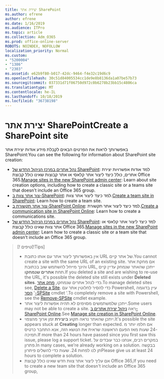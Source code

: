 ```yaml
---
title: יצירת אתר SharePoint
ms.author: efrene
author: efrene
ms.date: 1/16/2019
ms.audience: ITPro
ms.topic: article
ms.collection: Adm_O365
ms.prod: office-online-server
ROBOTS: NOINDEX, NOFOLLOW
localization_priority: Normal
ms.custom:
- "5200004"
- "1386"
- "2303"
ms.assetid: e62b9f80-b017-42dc-9464-f4e32c19d6c9
ms.openlocfilehash: 30c51d84005534cc1de9e8b8136da1a07be57b73
ms.sourcegitcommit: 037331d71f06750d972c0b6278b23bb15c4806ca
ms.translationtype: MT
ms.contentlocale: he-IL
ms.lasthandoff: 10/18/2019
ms.locfileid: "36738198"
---
```

# <a name="create-a-sharepoint-site"></a><span data-ttu-id="59caf-102">יצירת אתר SharePoint</span><span class="sxs-lookup"><span data-stu-id="59caf-102">Create a SharePoint site</span></span>

<span data-ttu-id="59caf-103">באפשרותך לראות את הפרטים הבאים לקבלת מידע אודות יצירת אתר SharePoint:</span><span class="sxs-lookup"><span data-stu-id="59caf-103">You can see the following for information about SharePoint site creation:</span></span>
- <span data-ttu-id="59caf-104">[נהל אתרים במרכז הניהול החדש של SharePoint](https://docs.microsoft.com/sharepoint/manage-site-creation): למד אודות אפשרויות יצירת אתרים, כולל כיצד ליצור אתר קלאסי או אתר קבוצות שאינו כולל קבוצת Office 365.</span><span class="sxs-lookup"><span data-stu-id="59caf-104">[Manage sites in the new SharePoint admin center](https://docs.microsoft.com/sharepoint/manage-site-creation): Learn about site creation options, including how to create a classic site or a teams site that doesn't include an Office 365 group.</span></span>
- <span data-ttu-id="59caf-105">[צור אתר צוות ב-SharePoint](https://support.office.com/article/create-a-team-site-in-sharepoint-ef10c1e7-15f3-42a3-98aa-b5972711777d): למד כיצד ליצור אתר צוות.</span><span class="sxs-lookup"><span data-stu-id="59caf-105">[Create a team site in SharePoint](https://support.office.com/article/create-a-team-site-in-sharepoint-ef10c1e7-15f3-42a3-98aa-b5972711777d): Learn how to create a team site.</span></span>
- <span data-ttu-id="59caf-106">[צור אתר תקשורת ב-SharePoint Online](https://support.office.com/article/7fb44b20-a72f-4d2c-9173-fc8f59ba50eb): למד כיצד ליצור אתר תקשורת.</span><span class="sxs-lookup"><span data-stu-id="59caf-106">[Create a communication site in SharePoint Online](https://support.office.com/article/7fb44b20-a72f-4d2c-9173-fc8f59ba50eb): Learn how to create a communications site.</span></span>
- <span data-ttu-id="59caf-107">[נהל אתרים במרכז הניהול החדש של SharePoint](https://docs.microsoft.com/sharepoint/manage-sites-in-new-admin-center#create-a-site): למד כיצד ליצור אתר קלאסי או אתר צוות שאינו כולל קבוצת Office 365.</span><span class="sxs-lookup"><span data-stu-id="59caf-107">[Manage sites in the new SharePoint admin center](https://docs.microsoft.com/sharepoint/manage-sites-in-new-admin-center#create-a-site):  Learn how to create a classic site or a team site that doesn't include an Office 365 group.</span></span>


  
> <span data-ttu-id="59caf-108">[! טיפים</span><span class="sxs-lookup"><span data-stu-id="59caf-108">[!Tips]</span></span>
> - <span data-ttu-id="59caf-109">אין באפשרותך ליצור אתר עם אותו כתובת URL של אתר קיים.</span><span class="sxs-lookup"><span data-stu-id="59caf-109">You cannot create a site with the same URL of an existing site.</span></span> <span data-ttu-id="59caf-110">אם מחקת אתר והינך מייחל להשתמש שוב בכתובת URL, ייתכן שהאתר שנמחק עדיין קיים תחת **אתרים שנמחקו**.</span><span class="sxs-lookup"><span data-stu-id="59caf-110">If you deleted a site and are wishing to re-use the URL, it's possible the deleted site still exists under **Deleted sites**.</span></span> <span data-ttu-id="59caf-111">כדי לנהל אתרים שנמחקו, [מחק אתר](https://docs.microsoft.com/sharepoint/manage-sites-in-new-admin-center#delete-a-site).</span><span class="sxs-lookup"><span data-stu-id="59caf-111">To manage deleted sites see, [Delete a Site](https://docs.microsoft.com/sharepoint/manage-sites-in-new-admin-center#delete-a-site).</span></span> <span data-ttu-id="59caf-112">כדי להסיר לחלוטין אתר עם Powershell, עיין בדוגמה ' [הסר-SPSite](https://docs.microsoft.com/sharepoint/manage-sites-in-new-admin-center#delete-a-site) cmdlet '.</span><span class="sxs-lookup"><span data-stu-id="59caf-112">To completely remove a site with Powershell, see the [Remove-SPSite](https://docs.microsoft.com/sharepoint/manage-sites-in-new-admin-center#delete-a-site) cmdlet example.</span></span>
> - <span data-ttu-id="59caf-113">ייתכן שלמשתמשים מסוימים לא תהיה אפשרות ליצור אתר.</span><span class="sxs-lookup"><span data-stu-id="59caf-113">Some users may not be able to create a site.</span></span> <span data-ttu-id="59caf-114">ראה [ניהול יצירת אתרים ב-SharePoint Online](https://docs.microsoft.com/sharepoint/manage-site-creation).</span><span class="sxs-lookup"><span data-stu-id="59caf-114">See [Manage site creation in SharePoint Online](https://docs.microsoft.com/sharepoint/manage-site-creation).</span></span>
> - <span data-ttu-id="59caf-115">ייתכן שהאתר נראה תקוע **ביצירת** זמן ארוך מהצפוי.</span><span class="sxs-lookup"><span data-stu-id="59caf-115">It's possible the site appears stuck at **Creating** longer than expected.</span></span> <span data-ttu-id="59caf-116">אם חלפו יותר מ -24 שעות מאז הפעם הראשונה שראית את הנושא הזה, אנא התחבר כרטיס תמיכה.</span><span class="sxs-lookup"><span data-stu-id="59caf-116">If more than 24 hours have passed since you first saw this issue, please log a support ticket.</span></span> <span data-ttu-id="59caf-117">במקרים רבים, אנחנו כבר עובדים על פתרון.</span><span class="sxs-lookup"><span data-stu-id="59caf-117">In many cases, we're already working on a solution.</span></span> <span data-ttu-id="59caf-118">בבקשה תן לנו לפחות 24. שעות כדי להשלים פיתרון</span><span class="sxs-lookup"><span data-stu-id="59caf-118">Please give us at least 24 hours to complete a solution.</span></span>
> - <span data-ttu-id="59caf-119">אם עליך ליצור אתר צוות חדש שאינו כולל קבוצת Office 365,</span><span class="sxs-lookup"><span data-stu-id="59caf-119">If you need to create a new team site that doesn't include an Office 365 group,</span></span> 


